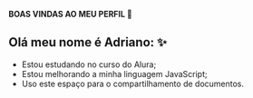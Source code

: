 **BOAS VINDAS AO MEU PERFIL 🎃**

## Olá meu nome é Adriano: ✨ ##

- Estou estudando no curso do Alura;
- Estou melhorando a minha linguagem JavaScript;
- Uso este espaço para o compartilhamento de documentos.
